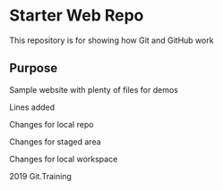 # Starter Web Repo

This repository is for showing how Git and GitHub work

## Purpose

Sample website with plenty of files for demos

Lines added

Changes for local repo

Changes for staged area

Changes for local workspace

2019 Git.Training
